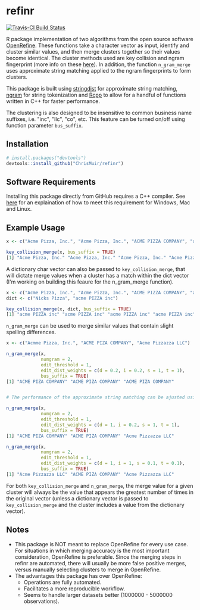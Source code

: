 refinr
========

[![Travis-CI Build Status](https://travis-ci.org/ChrisMuir/refinr.svg?branch=master)](https://travis-ci.org/ChrisMuir/refinr)

R package implementation of two algorithms from the open source software [OpenRefine](http://openrefine.org/). These functions take a character vector as input, identify and cluster similar values, and then merge clusters together so their values become identical. The cluster methods used are key collision and ngram fingerprint (more info on these [here](https://github.com/OpenRefine/OpenRefine/wiki/Clustering-In-Depth)). In addition, the function `n_gram_merge` uses approximate string matching applied to the ngram fingerprints to form clusters.

This package is built using [stringdist](https://cran.r-project.org/web/packages/stringdist/index.html) for approximate string matching, [ngram](https://cran.r-project.org/web/packages/ngram/index.html) for string tokenization and [Rcpp](https://cran.r-project.org/web/packages/Rcpp/index.html) to allow for a handful of functions written in C++ for faster performance.

The clustering is also designed to be insensitive to common business name suffixes, i.e. "inc", "llc", "co", etc. This feature can be turned on/off using function parameter `bus_suffix`.

Installation
------------

``` r
# install.packages("devtools")
devtools::install_github("ChrisMuir/refinr")
```

Software Requirements
---------------------
Installing this package directly from GitHub requires a C++ compiler. See [here](https://support.rstudio.com/hc/en-us/articles/200486498-Package-Development-Prerequisites) for an explaination of how to meet this requirement for Windows, Mac and Linux.

Example Usage
-------------

```r
x <- c("Acme Pizza, Inc.", "Acme Pizza, Inc.", "ACME PIZZA COMPANY", "acme pizza LLC")

key_collision_merge(x, bus_suffix = TRUE)
[1] "Acme Pizza, Inc." "Acme Pizza, Inc." "Acme Pizza, Inc." "Acme Pizza, Inc."
```

A dictionary char vector can also be passed to `key_collision_merge`, that will dictate merge values when a cluster has a match within the dict vector (I'm working on building this feaure for the n_gram_merge function).
```r
x <- c("Acme Pizza, Inc.", "Acme Pizza, Inc.", "ACME PIZZA COMPANY", "acme pizza LLC")
dict <- c("Nicks Pizza", "acme PIZZA inc")

key_collision_merge(x, dict, bus_suffix = TRUE)
[1] "acme PIZZA inc" "acme PIZZA inc" "acme PIZZA inc" "acme PIZZA inc"
```

`n_gram_merge` can be used to merge similar values that contain slight spelling differences.
```r
x <- c("Acmme Pizza, Inc.", "ACME PIZA COMPANY", "Acme Pizzazza LLC")

n_gram_merge(x, 
             numgram = 2, 
             edit_threshold = 1, 
             edit_dist_weights = c(d = 0.2, i = 0.2, s = 1, t = 1), 
             bus_suffix = TRUE)
[1] "ACME PIZA COMPANY" "ACME PIZA COMPANY" "ACME PIZA COMPANY"


# The performance of the approximate string matching can be ajusted using parameter edit_dist_weights.

n_gram_merge(x, 
             numgram = 2, 
             edit_threshold = 1, 
             edit_dist_weights = c(d = 1, i = 0.2, s = 1, t = 1), 
             bus_suffix = TRUE)
[1] "ACME PIZA COMPANY" "ACME PIZA COMPANY" "Acme Pizzazza LLC"

n_gram_merge(x, 
             numgram = 2, 
             edit_threshold = 1, 
             edit_dist_weights = c(d = 1, i = 1, s = 0.1, t = 0.1), 
             bus_suffix = TRUE)
[1] "Acme Pizzazza LLC" "ACME PIZA COMPANY" "Acme Pizzazza LLC"
```

For both `key_collision_merge` and `n_gram_merge`, the merge value for a given cluster will always be the value that appears the greatest number of times in the original vector (unless a dictionary vector is passed to `key_collision_merge` and the cluster includes a value from the dictionary vector).


Notes
-----

- This package is NOT meant to replace OpenRefine for every use case. For situations in which merging accuracy is the most important consideration, OpenRefine is preferable. Since the merging steps in refinr are automated, there will usually be more false positive merges, versus manually selecting clusters to merge in OpenRefine.
- The advantages this package has over OpenRefine: 
  * Operations are fully automated.
  * Facilitates a more reproducible workflow.
  * Seems to handle larger datasets better (1000000 - 5000000 observations).
